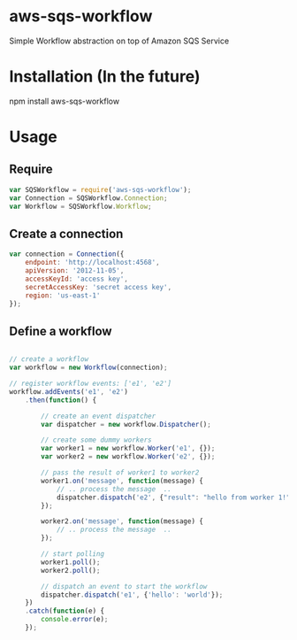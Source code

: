 # aws-sqs-workflow
Simple Workflow abstraction on top of Amazon SQS Service

# Installation (In the future)
npm install aws-sqs-workflow

# Usage

## Require
```javascript
var SQSWorkflow = require('aws-sqs-workflow');
var Connection = SQSWorkflow.Connection;
var Workflow = SQSWorkflow.Workflow;
```

## Create a connection
```javascript
var connection = Connection({
    endpoint: 'http://localhost:4568',
    apiVersion: '2012-11-05',
    accessKeyId: 'access key',
    secretAccessKey: 'secret access key',
    region: 'us-east-1'
});
```

## Define a workflow
```javascript

// create a workflow
var workflow = new Workflow(connection);

// register workflow events: ['e1', 'e2']
workflow.addEvents('e1', 'e2')
    .then(function() {

        // create an event dispatcher
        var dispatcher = new workflow.Dispatcher();

        // create some dummy workers
        var worker1 = new workflow.Worker('e1', {});
        var worker2 = new workflow.Worker('e2', {});

        // pass the result of worker1 to worker2
        worker1.on('message', function(message) {
            // .. process the message  ..
            dispatcher.dispatch('e2', {"result": "hello from worker 1!"});
        });

        worker2.on('message', function(message) {
            // .. process the message  ..
        });

        // start polling
        worker1.poll();
        worker2.poll();

        // dispatch an event to start the workflow
        dispatcher.dispatch('e1', {'hello': 'world'});
    })
    .catch(function(e) {
        console.error(e);
    });
```
